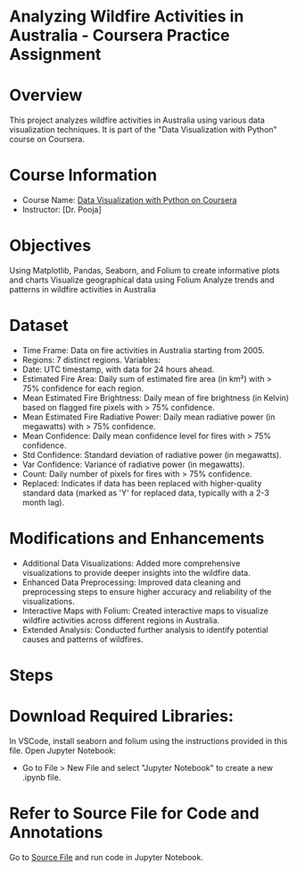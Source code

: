 # Analyzing Wildfire Activities in Australia - Coursera Practice Assignment

# Overview
This project analyzes wildfire activities in Australia using various data visualization techniques. It is part of the "Data Visualization with Python" course on Coursera.

# Course Information
- Course Name: [Data Visualization with Python on Coursera](https://www.coursera.org/learn/python-for-data-visualization/home/welcome)
- Instructor: [Dr. Pooja]

# Objectives
Using Matplotlib, Pandas, Seaborn, and Folium to create informative plots and charts
Visualize geographical data using Folium
Analyze trends and patterns in wildfire activities in Australia

# Dataset
- Time Frame: Data on fire activities in Australia starting from 2005.
- Regions: 7 distinct regions.
Variables:
- Date: UTC timestamp, with data for 24 hours ahead.
- Estimated Fire Area: Daily sum of estimated fire area (in km²) with > 75% confidence for each region.
- Mean Estimated Fire Brightness: Daily mean of fire brightness (in Kelvin) based on flagged fire pixels with > 75% confidence.
- Mean Estimated Fire Radiative Power: Daily mean radiative power (in megawatts) with > 75% confidence.
- Mean Confidence: Daily mean confidence level for fires with > 75% confidence.
- Std Confidence: Standard deviation of radiative power (in megawatts).
- Var Confidence: Variance of radiative power (in megawatts).
- Count: Daily number of pixels for fires with > 75% confidence.
- Replaced: Indicates if data has been replaced with higher-quality standard data (marked as 'Y' for replaced data, typically with a 2-3 month lag).

# Modifications and Enhancements
- Additional Data Visualizations: Added more comprehensive visualizations to provide deeper insights into the wildfire data.
- Enhanced Data Preprocessing: Improved data cleaning and preprocessing steps to ensure higher accuracy and reliability of the visualizations.
- Interactive Maps with Folium: Created interactive maps to visualize wildfire activities across different regions in Australia.
- Extended Analysis: Conducted further analysis to identify potential causes and patterns of wildfires.

# Steps
# Download Required Libraries:
In VSCode, install seaborn and folium using the instructions provided in this file.
Open Jupyter Notebook:
- Go to File > New File and select "Jupyter Notebook" to create a new .ipynb file.

# Refer to Source File for Code and Annotations
Go to [Source File](https://github.com/catliugit/australia_wildfire_analysis/commit/819c3ebf60c40fb9d9d3b67867e5a3f151f3f322) and run code in Jupyter Notebook.
